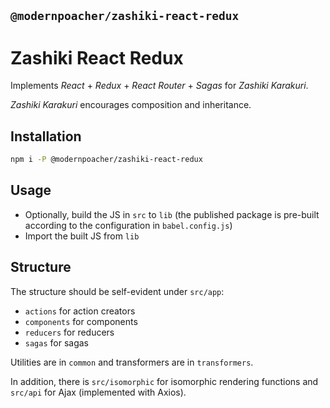 ## `@modernpoacher/zashiki-react-redux`

# Zashiki React Redux

Implements *React* + *Redux* + *React Router* + *Sagas* for *Zashiki Karakuri*.

*Zashiki Karakuri* encourages composition and inheritance.

## Installation

```bash
npm i -P @modernpoacher/zashiki-react-redux
```

## Usage

- Optionally, build the JS in `src` to `lib` (the published package is pre-built according to the configuration in `babel.config.js`)
- Import the built JS from `lib`

## Structure

The structure should be self-evident under `src/app`:

- `actions` for action creators
- `components` for components
- `reducers` for reducers
- `sagas` for sagas

Utilities are in `common` and transformers are in `transformers`.

In addition, there is `src/isomorphic` for isomorphic rendering functions and `src/api` for Ajax (implemented with Axios).

